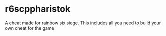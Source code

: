 # r6scppharistok
A cheat made for rainbow six siege. This includes all you need to build your own cheat for the game
